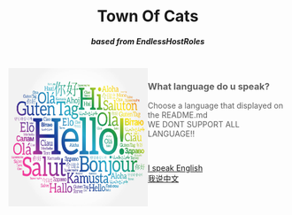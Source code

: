 <h1 align="center">Town Of Cats</h1>
<h5 align="center">based from EndlessHostRoles</h5>

<br>

<img align="left" alt="Cover" src="Resources/Images/LanguageChoose.jpg" width="50%" height="250" />

<p align="right">

> ### What language do u speak?
>
> Choose a language that displayed on the README.md  
> WE DONT SUPPORT ALL LANGUAGE!!  
<br>

</p>
<p align="center">

[I speak English](https://github.com/AboringCat/TownOfCats/blob/Dev-Unstable/README-EN.md)  
[我说中文](https://github.com/AboringCat/TownOfCats/blob/Dev-Unstable/README-CN.md)  

<br>


